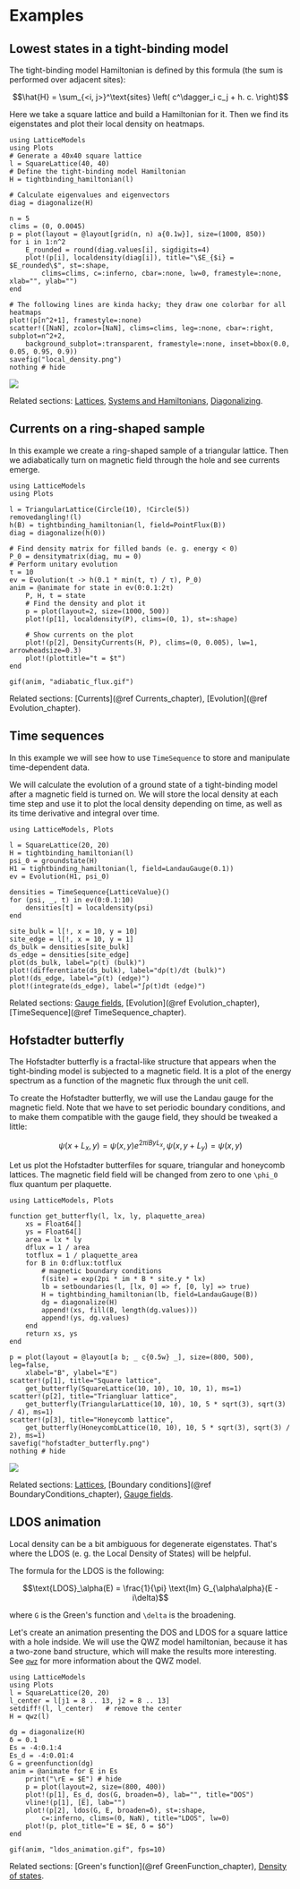 # Examples

## Lowest states in a tight-binding model

The tight-binding model Hamiltonian is defined by this formula (the sum is performed over adjacent sites):

```math
\hat{H} = \sum_{<i, j>}^\text{sites} \left( c^\dagger_i c_j + h. c. \right)
```

Here we take a square lattice and build a Hamiltonian for it. Then we find its eigenstates and plot their local density on heatmaps.

```@example
using LatticeModels
using Plots
# Generate a 40x40 square lattice
l = SquareLattice(40, 40)
# Define the tight-binding model Hamiltonian
H = tightbinding_hamiltonian(l)

# Calculate eigenvalues and eigenvectors
diag = diagonalize(H)

n = 5
clims = (0, 0.0045)
p = plot(layout = @layout[grid(n, n) a{0.1w}], size=(1000, 850))
for i in 1:n^2
    E_rounded = round(diag.values[i], sigdigits=4)
    plot!(p[i], localdensity(diag[i]), title="\$E_{$i} = $E_rounded\$", st=:shape, 
        clims=clims, c=:inferno, cbar=:none, lw=0, framestyle=:none, xlab="", ylab="")
end

# The following lines are kinda hacky; they draw one colorbar for all heatmaps
plot!(p[n^2+1], framestyle=:none)
scatter!([NaN], zcolor=[NaN], clims=clims, leg=:none, cbar=:right, subplot=n^2+2, 
    background_subplot=:transparent, framestyle=:none, inset=bbox(0.0, 0.05, 0.95, 0.9))
savefig("local_density.png")
nothing # hide
```
![](local_density.png)

Related sections: [Lattices](@ref), [Systems and Hamiltonians](@ref), [Diagonalizing](@ref).

## Currents on a ring-shaped sample

In this example we create a ring-shaped sample of a triangular lattice.
Then we adiabatically turn on magnetic field through the hole and see currents emerge.

```@example
using LatticeModels
using Plots

l = TriangularLattice(Circle(10), !Circle(5))
removedangling!(l)
h(B) = tightbinding_hamiltonian(l, field=PointFlux(B))
diag = diagonalize(h(0))

# Find density matrix for filled bands (e. g. energy < 0)
P_0 = densitymatrix(diag, mu = 0)
# Perform unitary evolution
τ = 10
ev = Evolution(t -> h(0.1 * min(t, τ) / τ), P_0)
anim = @animate for state in ev(0:0.1:2τ)
    P, H, t = state
    # Find the density and plot it
    p = plot(layout=2, size=(1000, 500))
    plot!(p[1], localdensity(P), clims=(0, 1), st=:shape)

    # Show currents on the plot
    plot!(p[2], DensityCurrents(H, P), clims=(0, 0.005), lw=1, arrowheadsize=0.3)
    plot!(plottitle="t = $t")
end

gif(anim, "adiabatic_flux.gif")
```

Related sections: [Currents](@ref Currents_chapter), [Evolution](@ref Evolution_chapter).

## Time sequences

In this example we will see how to use `TimeSequence` to store and manipulate time-dependent data.

We will calculate the evolution of a ground state of a tight-binding model after a magnetic field is turned on.
We will store the local density at each time step and use it to plot the local density depending on time, as well as its time derivative and integral over time.

```@example
using LatticeModels, Plots

l = SquareLattice(20, 20)
H = tightbinding_hamiltonian(l)
psi_0 = groundstate(H)
H1 = tightbinding_hamiltonian(l, field=LandauGauge(0.1))
ev = Evolution(H1, psi_0)

densities = TimeSequence{LatticeValue}()
for (psi, _, t) in ev(0:0.1:10)
    densities[t] = localdensity(psi)
end

site_bulk = l[!, x = 10, y = 10]
site_edge = l[!, x = 10, y = 1]
ds_bulk = densities[site_bulk]
ds_edge = densities[site_edge]
plot(ds_bulk, label="ρ(t) (bulk)")
plot!(differentiate(ds_bulk), label="dρ(t)/dt (bulk)")
plot!(ds_edge, label="ρ(t) (edge)")
plot!(integrate(ds_edge), label="∫ρ(t)dt (edge)")
```

Related sections: [Gauge fields](@ref), [Evolution](@ref Evolution_chapter), [TimeSequence](@ref TimeSequence_chapter).

## Hofstadter butterfly

The Hofstadter butterfly is a fractal-like structure that appears when the tight-binding model is subjected to a magnetic field. It is a plot of the energy spectrum as a function of the magnetic flux through the unit cell.

To create the Hofstadter butterfly, we will use the Landau gauge for the magnetic field. Note that we have to set periodic boundary conditions, and to make them compatible with the gauge field, they should be tweaked a little:

```math
\psi(x + L_x, y) = \psi(x, y) e^{2\pi i B y L_x},
\psi(x, y + L_y) = \psi(x, y)
```

Let us plot the Hofstadter butterfiles for square, triangular and honeycomb lattices. The magnetic field field will be changed from zero to one ``\phi_0`` flux quantum per plaquette.

```@example
using LatticeModels, Plots

function get_butterfly(l, lx, ly, plaquette_area)
    xs = Float64[]
    ys = Float64[]
    area = lx * ly
    dflux = 1 / area
    totflux = 1 / plaquette_area
    for B in 0:dflux:totflux
        # magnetic boundary conditions
        f(site) = exp(2pi * im * B * site.y * lx)
        lb = setboundaries(l, [lx, 0] => f, [0, ly] => true)
        H = tightbinding_hamiltonian(lb, field=LandauGauge(B))
        dg = diagonalize(H)
        append!(xs, fill(B, length(dg.values)))
        append!(ys, dg.values)
    end
    return xs, ys
end

p = plot(layout = @layout[a b; _ c{0.5w} _], size=(800, 500), leg=false,
    xlabel="B", ylabel="E")
scatter!(p[1], title="Square lattice",
    get_butterfly(SquareLattice(10, 10), 10, 10, 1), ms=1)
scatter!(p[2], title="Triangluar lattice",
    get_butterfly(TriangularLattice(10, 10), 10, 5 * sqrt(3), sqrt(3) / 4), ms=1)
scatter!(p[3], title="Honeycomb lattice",
    get_butterfly(HoneycombLattice(10, 10), 10, 5 * sqrt(3), sqrt(3) / 2), ms=1)
savefig("hofstadter_butterfly.png")
nothing # hide
```
![](hofstadter_butterfly.png)

Related sections: [Lattices](@ref), [Boundary conditions](@ref BoundaryConditions_chapter), [Gauge fields](@ref).

## LDOS animation

Local density can be a bit ambiguous for degenerate eigenstates. That's where the LDOS (e. g. the Local Density of States) will be helpful.

The formula for the LDOS is the following:

```math
\text{LDOS}_\alpha(E) = \frac{1}{\pi} \text{Im} G_{\alpha\alpha}(E - i\delta)
```

where ``G`` is the Green's function and ``\delta`` is the broadening.

Let's create an animation presenting the DOS and LDOS for a square lattice with a hole indside.
We will use the QWZ model hamiltonian, because it has a two-zone band structure, which will make
the results more interesting. See [`qwz`](@ref) for more information about the QWZ model.

```@example
using LatticeModels
using Plots
l = SquareLattice(20, 20)
l_center = l[j1 = 8 .. 13, j2 = 8 .. 13]
setdiff!(l, l_center)   # remove the center
H = qwz(l)

dg = diagonalize(H)
δ = 0.1
Es = -4:0.1:4
Es_d = -4:0.01:4
G = greenfunction(dg)
anim = @animate for E in Es
    print("\rE = $E") # hide
    p = plot(layout=2, size=(800, 400))
    plot!(p[1], Es_d, dos(G, broaden=δ), lab="", title="DOS")
    vline!(p[1], [E], lab="")
    plot!(p[2], ldos(G, E, broaden=δ), st=:shape, 
        c=:inferno, clims=(0, NaN), title="LDOS", lw=0)
    plot!(p, plot_title="E = $E, δ = $δ")
end

gif(anim, "ldos_animation.gif", fps=10)
```

Related sections: [Green's function](@ref GreenFunction_chapter), [Density of states](@ref).